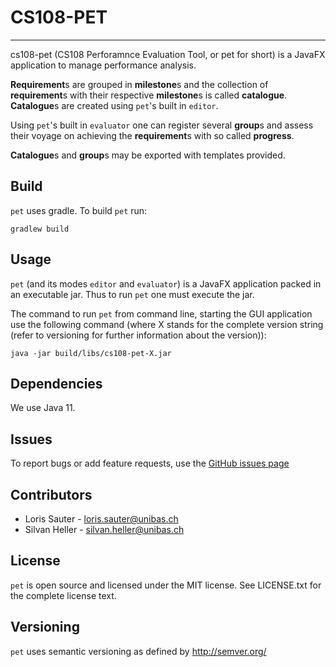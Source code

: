 # CS108-PET


---

cs108-pet (CS108 Perforamnce Evaluation Tool, or pet for short) is a JavaFX application to manage performance analysis.

**Requirement**s are grouped in **milestone**s and the collection of **requirement**s
with their respective **milestone**s is called **catalogue**. **Catalogue**s are 
created using `pet`'s built in `editor`.

Using `pet`'s built in `evaluator` one can register several **group**s and
assess their voyage on achieving the **requirement**s with so called **progress**.

**Catalogue**s and **group**s may be exported with templates provided.

## Build

`pet` uses gradle. To build `pet` run:

```
gradlew build
```

## Usage

`pet` (and its modes `editor` and `evaluator`) is a JavaFX application
packed in an executable jar. Thus to run `pet` one must execute the jar.

The command to run `pet` from command line, starting the GUI application
use the following command (where X stands for the complete version string
(refer to versioning for further information about the version)):

```
java -jar build/libs/cs108-pet-X.jar
```
	
## Dependencies

We use Java 11.

## Issues

To report bugs or add feature requests, use the [GitHub issues page](https://github.com/dbisUnibas/ReqMan/issues)

## Contributors

* Loris Sauter - loris.sauter@unibas.ch
* Silvan Heller - silvan.heller@unibas.ch

## License

`pet` is open source and licensed under the MIT license.
See LICENSE.txt for the complete license text.

## Versioning

`pet` uses semantic versioning as defined by http://semver.org/



